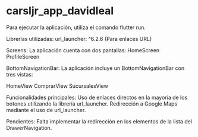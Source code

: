 # carsljr_app_davidleal

Para ejecutar la aplicación, utiliza el comando flutter run.

Librerías utilizadas:
url_launcher: ^6.2.6 (Para enlaces URL)

Screens:
La aplicación cuenta con dos pantallas:
HomeScreen
ProfileScreen

BottomNavigationBar:
La aplicación incluye un BottomNavigationBar con tres vistas:

HomeView
ComprarView
SucursalesView

Funcionalidades principales:
Uso de enlaces directos en la mayoría de los botones utilizando la librería url_launcher.
Redirección a Google Maps mediante el uso de url_launcher.

Pendientes:
Falta implementar la redirección en los elementos de la lista del DrawerNavigation.